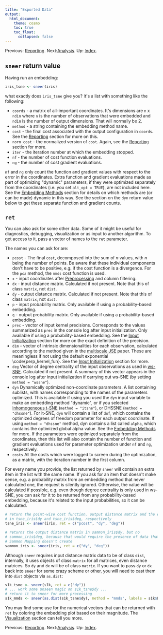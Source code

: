 ```yaml
---
title: "Exported Data"
output:
  html_document:
    theme: cosmo
    toc: true
    toc_float:
      collapsed: false
---
```


Previous: [Reporting](reporting.html). Next:[Analysis](analysis.html). Up: [Index](index.html).

## `sneer` return value

Having run an embedding: 

```R
iris_tsne <- sneer(iris)
```

what exactly does `iris_tsne` give you? It's a list with something like the
following:

* `coords` - a matrix of all-important coordinates. It's dimensions are `n` x 
 `ndim` where `n` is the number of observations that were embedded and `ndim`
 is the number of output dimensions. That will normally be 2.
* `method` - a string containing the embedding method name.
* `cost` - the final cost associated with the output configuration in `coords`.
  See the [Reporting](reporting.html) section for more on this.
* `norm_cost` - the normalized version of `cost`. Again, see the 
  [Reporting](reporting.html) section for more.
* `iter` - the iteration number at which the embedding stopped.
* `nf` - the number of cost function evaluations.
* `ng` - the number of cost gradient evaluations.

`nf` and `ng` only count the function and gradient values with respect to the 
error in the coordinates. Extra function and gradient evaluations made as part 
of optimizing "dynamic" parameters, if they were optimized separately from the 
coordinates (i.e. you set `alt_opt = TRUE`), are not included here. See the 
[Embedding Methods](embedding-methods.html) section for details on which 
methods are (or can be made) dynamic in this way. See the section on the `dyn`
return value below to get these separate function and gradient counts.

## `ret`

You can also ask for some other data. Some of it might be useful for 
diagnostics, debugging, visualization or as input to another algorithm. To 
get access to it, pass a vector of names to the `ret` parameter.

The names you can ask for are:

* `pcost` - The final `cost`, decomposed into the sum of *n* values, with *n* 
  being the number of points. Be aware that these individual components don't 
  have to be positive, e.g. if the cost function is a divergence. For the `pca`
  method, the `mmds` cost function is used.
* `x` - input coordinates after [Preprocessing](preprocessing.html) and column
  filtering.
* `dx` - input distance matrix. Calculated if not present. Note that this of 
  class `matrix`, not `dist`.
* `dy` - output distance matrix. Calculated if not present. Note that this of 
  class `matrix`, not `dist`.
* `p` - input probability matrix. Only available if using a probability-based
  embedding.
* `q` - output probability matrix. Only available if using a probability-based
  embedding.
* `prec` - vector of input kernel precisions. Corresponds to the 
  values summarized as `prec` in the console log after input initialization. 
  Only available if using a probability-based embedding. See the 
  [Input Initialization](input-initialization.html) section for more on the
  exact definition of the precision.
* `dim` - vector of intrinsic dimensionalities for each observation, calculated 
  according to the method given in the 
  [multiscale JSE](http://dx.doi.org/10.1016/j.neucom.2014.12.095) paper.
  These are meaningless if not using the default exponential 
  \code{perp_kernel_fun}. See the 
  [Input Initialization](input-initialization.html) section for more.
* `deg` Vector of degree centrality of the input observations as used in 
  [ws-SNE](http://jmlr.org/proceedings/papers/v32/yange14.html). 
  Calculated if not present. A summary of this vector appears in the console 
  log after input initialization if carrying out ws-SNE (by setting 
  `method = "wssne"`).
* `dyn` Dynamically optimized non-coordinate parameters. A list containing 
  sublists, with names corresponding to the names of the parameters optimized. 
  This is available if using you used the `dyn` input variable to make an 
  embedding method "dynamic", or if you selected  
  [Inhomogeneous t-SNE](http://dx.doi.org/10.1007/978-3-319-46675-0_14)
  (`method = "itsne"`), or DHSSNE (`method = "dhssne"`). For it-SNE, `dyn` will
  contain a list of `dof`, which contains the optimized degrees of freedom
  parameter for each output coordinate. If using `method = "dhssne"` method, dyn
  contains a list called `alpha`, which contains the optimized global alpha
  value. See the [Embedding Methods](embedding-methods.html) for more. If the 
  parameters were optimized separately from the coordinates, then this list will
  also contain the number of function and gradient evaluations used for
  parameter optimization under `nf` and `ng`, respectively.
* `costs` All the costs which were logged to screen during the optimization, as
  a matrix, with the iteration number in the first column.

For every name you provide, the list returned by `sneer` will contain an extra
item in the list with the same name. If you ask for an item that doesn't make
sense, e.g. a probability matrix from an embedding method that never calculated
one, the request is silently ignored. Otherwise, the value will be calculated
if possible, e.g. even though degree centrality is only used in ws-SNE, you can
ask for it to be returned from any probability-based embedding, because it's
related to the input probabilities, so it can be calculated.

```R
# return the point-wise cost function, output distance matrix and the degree centrality
# in tsne_iris$dy and tsne_iris$deg, respectively
tsne_iris <- sneer(iris, ret = c("pcost", "dy", "deg"))

# returns the output distance matrix in sammon_iris$dy, but no
# sammon_iris$deg, because that would require the presence of data that
# Sammon Mapping doesn't create
sammon_iris <- sneer(iris, ret = c("dy", "deg"))
```

Although `sneer` requires input distance matrix data to be of class `dist`, 
internally, it uses objects of class `matrix` for all matrices, even  distance 
matrices. So `dy` and `dx` will be of class `matrix`. If you want to pass `dy` 
or `dx` back into `sneer` for some crazy scheme or other, you will need to cast 
them into `dist` objects via `as.dist`:

```R
s1k_tsne <- sneer(s1k, ret = c("dy"))
# ... work some unseen magic on s1k_tsne$dy ...
# return it to sneer for more processing
s1k_mmds <- sneer(as.dist(s1k_tsne$dy), method = "mmds", labels = s1k$Label)
```

You may find some use for the numerical vectors that can be returned with `ret`
by coloring the embedding plot based on their magnitude. The
[Visualization](visualization.html) section can tell you more.

Previous: [Reporting](reporting.html). Next:[Analysis](analysis.html). Up: [Index](index.html).
